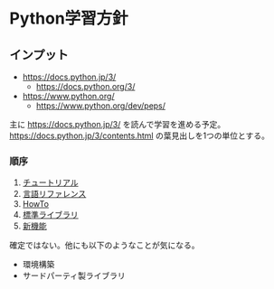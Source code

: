 # Python学習方針

## インプット

* https://docs.python.jp/3/
    * https://docs.python.org/3/
* https://www.python.org/
    * https://www.python.org/dev/peps/

主に https://docs.python.jp/3/ を読んで学習を進める予定。 https://docs.python.jp/3/contents.html の葉見出しを1つの単位とする。

### 順序

1. [チュートリアル](https://docs.python.jp/3/tutorial/index.html)
1. [言語リファレンス](https://docs.python.jp/3/reference/index.html)
1. [HowTo](https://docs.python.jp/3/howto/index.html)
1. [標準ライブラリ](https://docs.python.jp/3/library/index.html)
1. [新機能](https://docs.python.jp/3/whatsnew/3.6.html)

確定ではない。他にも以下のようなことが気になる。

* 環境構築
* サードパーティ製ライブラリ
